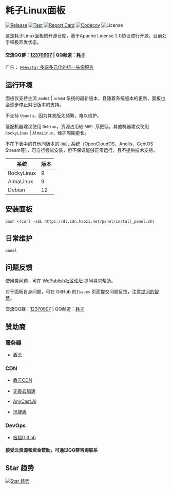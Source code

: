 # 耗子Linux面板

[![Release](https://img.shields.io/github/release/haozi-team/panel.svg)](https://github.com/haozi-team/panel/releases)
[![Test](https://github.com/haozi-team/panel/actions/workflows/test.yml/badge.svg)](https://github.com/haozi-team/panel/actions)
[![Report Card](https://goreportcard.com/badge/github.com/haozi-team/panel)](https://goreportcard.com/report/github.com/haozi-team/panel)
[![Codecov](https://codecov.io/gh/haozi-team/panel/branch/main/graph/badge.svg?token=XFT5NGNSRG)](https://codecov.io/gh/haozi-team/panel)
![License](https://img.shields.io/github/license/haozi-team/panel)

这是耗子Linux面板的开源仓库，基于Apache License 2.0协议进行开源，目前处于积极开发状态。

#### 交流QQ群：[12370907](https://jq.qq.com/?_wv=1027&k=I1oJKSTH) | QQ频道：[耗子](https://pd.qq.com/s/fyol46wfy)

广告： [`WeAvatar` 多端多元化的统一头像服务](https://weavatar.com)

## 运行环境

面板仅支持主流 `amd64` | `arm64` 系统的最新版本，且随着系统版本的更新，面板也会逐步停止对旧版本的支持。

不支持 `Ubuntu`，因为其发版太频繁，难以维护。

低配机器建议使用 `Debian`，资源占用较 `RHEL` 系更低。其他机器建议使用 `RockyLinux` | `AlmaLinux`，维护周期更长。

不在下表中的其他同版本的 `RHEL` 系统（OpenCloudOS、Anolis、CentOS Stream等），可自行尝试安装，但不保证能够正常运行，且不提供技术支持。

| 系统         | 版本 |
|------------|----|
| RockyLinux | 9  |
| AlmaLinux  | 9  |
| Debian     | 12 |

## 安装面板


```shell
bash <(curl -sSL https://dl.cdn.haozi.net/panel/install_panel.sh)
```

## 日常维护

```shell
panel
```

## 问题反馈

使用类问题，可在 [WePublish社区论坛](https://wepublish.cn/forums) 提问寻求帮助。

对于面板自身问题，可在 GitHub 的`Issues`
页面提交问题反馈，注意[提问的智慧](https://github.com/ryanhanwu/How-To-Ask-Questions-The-Smart-Way/blob/main/README-zh_CN.md)。

交流QQ群：[12370907](https://jq.qq.com/?_wv=1027&k=I1oJKSTH) | QQ频道：[耗子](https://pd.qq.com/s/fyol46wfy)

## 赞助商

### 服务器

- [盾云](https://www.ddunyun.com/aff/PNYAXMKI)

### CDN

- [盾云CDN](http://cdn.ddunyun.com/)

- [无畏云加速](https://su.sctes.com/register?code=8st689ujpmm2p)

- [AnyCast.Ai](https://www.anycast.ai/)

- [迅捷盾](https://console.fastdun.com/)

### DevOps

- [极狐GitLab](https://www.jihulab.com/)

#### 接受云资源和资金赞助，可通过QQ群咨询联系

## Star 趋势

[![Star 趋势](https://starchart.cc/haozi-team/panel.svg)](https://starchart.cc/haozi-team/panel)
